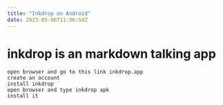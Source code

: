```yaml
---
title: "Inkdrop on Android"
date: 2023-05-06T11:56:54Z
---
```

# inkdrop is an markdown talking app
```
open browser and go to this link inkdrop.app
create an account
install inkdrop
open browser and type inkdrop apk
install it
```
